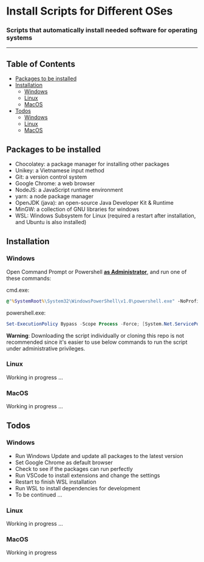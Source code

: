 # Install Scripts for Different OSes

### Scripts that automatically install needed software for operating systems

<hr />

## Table of Contents

- [Packages to be installed](#packages)
- [Installation](#installation)
  - [Windows](#windows-install)
  - [Linux](#linux-install)
  - [MacOS](#macos-install)
- [Todos](#todos)
  - [Windows](#windows-todos)
  - [Linux](#linux-todos)
  - [MacOS](#macos-todos)

<a id="packages"></a>

## Packages to be installed

- Chocolatey: a package manager for installing other packages
- Unikey: a Vietnamese input method
- Git: a version control system
- Google Chrome: a web browser
- NodeJS: a JavaScript runtime environment
- yarn: a node package manager
- OpenJDK (java): an open-source Java Developer Kit & Runtime
- MinGW: a collection of GNU libraries for windows
- WSL: Windows Subsystem for Linux (required a restart after installation, and Ubuntu is also installed)

## Installation

<a id="windows-install"></a>

### Windows

Open Command Prompt or Powershell **<ins>as Administrator</ins>**, and run one of these commands:

cmd.exe:

```bat
@"%SystemRoot%\System32\WindowsPowerShell\v1.0\powershell.exe" -NoProfile -InputFormat None -ExecutionPolicy Bypass -Command "[System.Net.ServicePointManager]::SecurityProtocol = 3072; iex ((New-Object System.Net.WebClient).DownloadString('https://raw.githubusercontent.com/dung204/installed-scripts/main/windows/install.ps1'))" && SET "PATH=%PATH%;%ALLUSERSPROFILE%\chocolatey\bin"
```

powershell.exe:

```ps1
Set-ExecutionPolicy Bypass -Scope Process -Force; [System.Net.ServicePointManager]::SecurityProtocol = [System.Net.ServicePointManager]::SecurityProtocol -bor 3072; iex ((New-Object System.Net.WebClient).DownloadString('https://raw.githubusercontent.com/dung204/installed-scripts/main/windows/install.ps1'))
```

**Warning**: Downloading the script individually or cloning this repo is not recommended since it's easier to use below commands to run the script under administrative privileges.

<a id="linux-install"></a>

### Linux

Working in progress ...

<a id="macos-install"></a>

### MacOS

Working in progress ...

## Todos

<a id="windows-todos"></a>

### Windows

- Run Windows Update and update all packages to the latest version
- Set Google Chrome as default browser
- Check to see if the packages can run perfectly
- Run VSCode to install extensions and change the settings
- Restart to finish WSL installation
- Run WSL to install dependencies for development
- To be continued ...

<a id="linux-todos"></a>

### Linux

Working in progress ...

<a id="macos-todos"></a>

### MacOS

Working in progress
